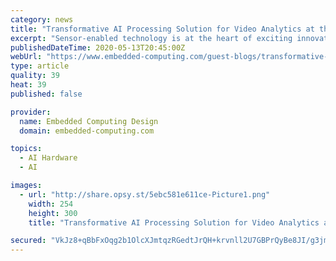 ```yaml
---
category: news
title: "Transformative AI Processing Solution for Video Analytics at the Edge"
excerpt: "Sensor-enabled technology is at the heart of exciting innovation in the retail, smart city, and industrial sectors."
publishedDateTime: 2020-05-13T20:45:00Z
webUrl: "https://www.embedded-computing.com/guest-blogs/transformative-ai-processing-solution-for-video-analytics-at-the-edge"
type: article
quality: 39
heat: 39
published: false

provider:
  name: Embedded Computing Design
  domain: embedded-computing.com

topics:
  - AI Hardware
  - AI

images:
  - url: "http://share.opsy.st/5ebc581e611ce-Picture1.png"
    width: 254
    height: 300
    title: "Transformative AI Processing Solution for Video Analytics at the Edge"

secured: "VkJz8+qBbFxOqg2b1OlcXJmtqzRGedtJrQH+krvnll2U7GBPrQyBe8JI/g3jmacoiRzbohtu9vmG0WbR4YD1A6lkF7Ngx0SQUANwGTm4KP8Z7XoMQN/2dz4mCo2YuTvgm0crRRvxp+jaDDkUpN+BQd+YRLy7JFubmT5jOoK909bON3k6whjwpuucbljvYGua427VetpasD8v7PFRfrDxC6o2eRFB7yq/WydmlhJQvXY3E94Y3ulS3JUAj10DlgrvJN78rFdTE91yU3722zZ5uPtLvqc/1sgwvYmjHm2INgOIUMdF44hKGXoBuVZUXfC1;QQOBzOe+9r73tsInI1ZLZg=="
---
```


